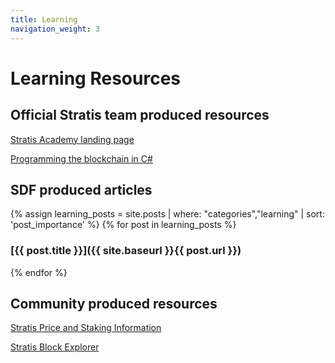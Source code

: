 ```yaml
---
title: Learning
navigation_weight: 3
---
```

# Learning Resources

## Official Stratis team produced resources

[Stratis Academy landing page](https://stratisplatform.com/academy/academy-resources/)

[Programming the blockchain in C#](https://programmingblockchain.gitbooks.io/programmingblockchain/content/)

## SDF produced articles

{% assign learning_posts = site.posts | where: "categories","learning" | sort: 'post_importance' %}
{% for post in learning_posts %}
### [{{ post.title }}]({{ site.baseurl }}{{ post.url }})
{% endfor %}

## Community produced resources

[Stratis Price and Staking Information](https://stratispool.com/)

[Stratis Block Explorer](https://chainz.cryptoid.info/strat/)